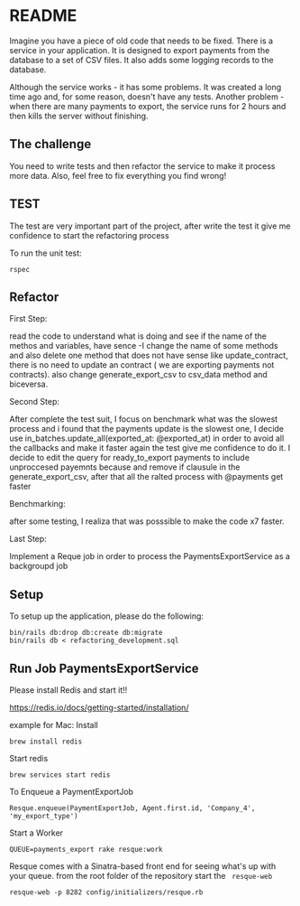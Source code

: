 # README
Imagine you have a piece of old code that needs to be fixed.
There is a service in your application. It is designed to export payments from the database to a set of CSV files. It also adds some logging records to the database.

Although the service works - it has some problems.
It was created a long time ago and, for some reason, doesn't have any tests.
Another problem - when there are many payments to export, the service runs for 2 hours and then kills the server without finishing.

## The challenge
You need to write tests and then refactor the service to make it process more data. Also, feel free to fix everything you find wrong!

## TEST
The test are very important part of the project, after write the test it give me confidence to start the refactoring process

To run the unit test:

```
rspec
```

## Refactor
First Step:

read the code to understand what is doing and see if the name of the methos and variables, have sence
 -I change the name of some methods and also delete one method that does not have sense like update_contract,
there is no need to update an contract ( we are exporting payments not contracts).
also change generate_export_csv to csv_data method and biceversa.

Second Step:

After complete the test suit, I focus on benchmark what was the slowest process and i found that
the payments update is the slowest one, I decide use in_batches.update_all(exported_at: @exported_at)
in order to avoid all the callbacks and make it faster again the test give me confidence to do it.
I decide to edit the query for ready_to_export payments to include unproccesed payemnts because
and remove if clausule in the generate_export_csv, after that all the ralted process with @payments get faster

Benchmarking:

after some testing, I realiza that was posssible to make the code x7 faster.


Last Step:

Implement a Reque job in order to process the PaymentsExportService as a backgroupd job

## Setup

To setup up the application, please do the following:
```
bin/rails db:drop db:create db:migrate
bin/rails db < refactoring_development.sql
```

## Run Job PaymentsExportService
Please install Redis and start it!!

https://redis.io/docs/getting-started/installation/

example for Mac:
Install
```
brew install redis
```

Start redis
```
brew services start redis
```

To Enqueue a PaymentExportJob
```
Resque.enqueue(PaymentExportJob, Agent.first.id, 'Company_4', 'my_export_type')
```

Start a Worker
```
QUEUE=payments_export rake resque:work
```

Resque comes with a Sinatra-based front end for seeing what's up with your queue.
from the root folder of the repository start the ``` resque-web```

```
resque-web -p 8282 config/initializers/resque.rb
```

